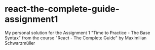 # react-the-complete-guide-assignment1
My personal solution for the Assignment 1 "Time to Practice - The Base Syntax" from the course "React - The Complete Guide" by  Maximilian Schwarzmüller
